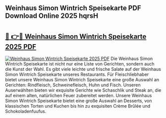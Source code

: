 ## Weinhaus Simon Wintrich Speisekarte PDF Download Online 2025 hqrsH

# <h2><a href="http://gc7j2bu.nevu.top/?p=Weinhaus+Simon+Wintrich+Speisekarte">🔗 👉🔴 Weinhaus Simon Wintrich Speisekarte 2025 PDF</a></h2>

[![Weinhaus Simon Wintrich Speisekarte 2025 PDF](https://i.imgur.com/dBaPXMq.png)](http://gc7j2bu.nevu.top/?p=Weinhaus+Simon+Wintrich+Speisekarte)
Die Weinhaus Simon Wintrich Speisekarte ist nicht nur eine Liste von Gerichten, sondern auch die Kunst der Wahl. Es gibt viele leichte und frische Salate auf der Weinhaus Simon Wintrich Speisekarte unseres Restaurants. Für Fleischliebhaber bietet unsere Weinhaus Simon Wintrich Speisekarte eine große Auswahl an Gerichten: Rindfleisch, Schweinefleisch, Huhn und Fisch. Unseren Auserwählten bieten wir exquisite Gerichte wie Schaschlik und Steak an, die auf einem alten, natürlichen Feuer zubereitet werden. Unsere Weinhaus Simon Wintrich Speisekarte bietet eine große Auswahl an Desserts, von klassischen Torten und Kuchen bis hin zu exquisiten Crème Brûlée und Schokoladenfuufus.
